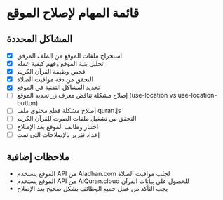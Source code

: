 # قائمة المهام لإصلاح الموقع

## المشاكل المحددة
- [x] استخراج ملفات الموقع من الملف المرفق
- [x] تحليل بنية الموقع وفهم كيفية عمله
- [x] فحص وظيفة القرآن الكريم
- [x] التحقق من دقة مواقيت الصلاة
- [x] تحديد المشاكل التقنية في الموقع
- [ ] إصلاح مشكلة تناقض معرف زر تحديد الموقع (use-location vs use-location-button)
- [ ] إصلاح مشكلة قطع محتوى ملف quran.js
- [ ] التحقق من تشغيل ملفات الصوت للقرآن الكريم
- [ ] اختبار وظائف الموقع بعد الإصلاح
- [ ] إعداد تقرير بالإصلاحات التي تمت

## ملاحظات إضافية
- الموقع يستخدم API من Aladhan.com لجلب مواقيت الصلاة
- الموقع يستخدم API من AlQuran.cloud للحصول على بيانات القرآن
- يجب التأكد من عمل جميع الوظائف بشكل صحيح بعد الإصلاح

